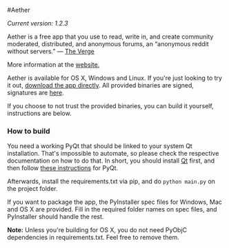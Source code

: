 #Aether

*Current version: 1.2.3*

Aether is a free app that you use to read, write in, and create community moderated, distributed, and anonymous forums, an “anonymous reddit without servers.” — [The Verge](http://www.theverge.com/2013/11/27/5150758/aether-aims-to-be-a-reddit-for-the-privacy-conscious)

More information at the [website.](http://www.getaether.net) 

Aether is available for OS X, Windows and Linux. If you're just looking to try it out, [download the app directly](http://getaether.net/download). All provided binaries are signed, signatures are [here](https://github.com/nehbit/aether-public/releases). 

If you choose to not trust the provided binaries, you can build it yourself, instructions are below. 

### How to build

You need a working PyQt that should be linked to your system Qt installation. That's impossible to automate, so please check the respective documentation on how to do that. In short, you should install [Qt](http://qt-project.org/downloads) first, and then follow [these instructions](http://pyqt.sourceforge.net/Docs/PyQt5/introduction.html) for PyQt.

Afterwards, install the requirements.txt via pip, and do `python main.py` on the project folder.

If you want to package the app, the PyInstaller spec files for Windows, Mac and OS X are provided. Fill in the required folder names on spec files, and PyInstaller should handle the rest. 

**Note:** Unless you're building for OS X, you do not need PyObjC dependencies in requirements.txt. Feel free to remove them.